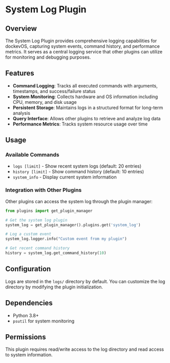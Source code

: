 # System Log Plugin

## Overview
The System Log Plugin provides comprehensive logging capabilities for dockevOS, capturing system events, command history, and performance metrics. It serves as a central logging service that other plugins can utilize for monitoring and debugging purposes.

## Features

- **Command Logging**: Tracks all executed commands with arguments, timestamps, and success/failure status
- **System Monitoring**: Collects hardware and OS information including CPU, memory, and disk usage
- **Persistent Storage**: Maintains logs in a structured format for long-term analysis
- **Query Interface**: Allows other plugins to retrieve and analyze log data
- **Performance Metrics**: Tracks system resource usage over time

## Usage

### Available Commands

- `logs [limit]` - Show recent system logs (default: 20 entries)
- `history [limit]` - Show command history (default: 10 entries)
- `system_info` - Display current system information

### Integration with Other Plugins

Other plugins can access the system log through the plugin manager:

```python
from plugins import get_plugin_manager

# Get the system log plugin
system_log = get_plugin_manager().plugins.get('system_log')

# Log a custom event
system_log.logger.info("Custom event from my plugin")

# Get recent command history
history = system_log.get_command_history(10)
```

## Configuration

Logs are stored in the `logs/` directory by default. You can customize the log directory by modifying the plugin initialization.

## Dependencies

- Python 3.8+
- `psutil` for system monitoring

## Permissions

This plugin requires read/write access to the log directory and read access to system information.
